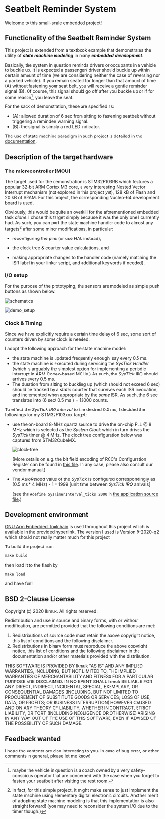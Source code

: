 # Seatbelt Reminder System
Welcome to this small-scale embedded project!

## Functionality of the Seatbelt Reminder System

This project is extended from a textbook example that demonstrates the utility of ***state machine modeling*** in many ***embedded development***.  

Basically, the system in question reminds drivers or occupants in a vehicle to buckle up. It is expected a passenger/ driver should buckle up within certain amount of time (we are considering neither the case of reversing nor a parked vehicle).  If you remain seated for longer than that amount of time (A) without fastening your seat belt, you will receive a gentle reminder signal (B). Of course, this signal should go off after you buckle up or if for some reason[^1], you leave the seat.

For the sack of demonstration, these are specified as:

* (A): allowed duration of 6 sec from sitting to fastening seatbelt without triggering a reminder/ warning signal.
* (B): the signal is simply a red LED indicator.

The use of state machine paradigm in such project is detailed in the [documentation](doc/doc.pdf).

[^1]: maybe the vehicle in question is a coach owned by a very safety-conscious operator that are concerned with the case when you forget to fasten your seatbelt after visiting the rest room.

## Description of the target hardware

### The microcontroller (MCU)

The target used for the demonstration is STM32F103RB which features a popular 32-bit ARM Cortex M3 core, a very interesting Nested Vector Interrupt mechanism (not explored in this project *yet*), 128 kB of Flash and 20 kB of SRAM. For this project, the corresponding Nucleo-64 development board is used.

Obviously, this would be quite an overkill for the aforementioned embedded task *alone*. I chose this target simply because it was the only one I currently had. As such, you can port the state machine handler code to almost any targets[^2] after some minor modifications, in particular:

* reconfiguring the pins (or use HAL instead),

* the clock tree & counter value calculations, and

* making appropriate changes to the handler code (namely matching the ISR label in your linker script, and additional keywords if needed).

  

  [^2]: In fact, for this simple project,  it might make sense to just implement the state machine using elementary digital electronic circuits. Another merit of adopting state machine  modeling is that this implementation is also straight forward! (you may need to reconsider the system I/O due to the timer though.)

### I/O setup

For the purpose of the prototyping, the sensors are modeled as simple push buttons as shown below.

![schematics](doc/schematics.png)

![demo_setup](demo_setup.png)

### Clock & Timing 

<span id="timing"> Since we have explicitly require a certain time delay of 6 sec,</span> some sort of counters driven by some clock is needed.

I adopt the following approach for the state machine model: 

* the state machine is updated frequently enough, say every 0.5 ms.
* the state machine is executed during servicing the *SysTick Handler* (which is arguably the simplest option for implementing a periodic interrupt in ARM Cortex-based MCUs.)
  As such, the *SysTick* IRQ should arrives every 0.5 ms.
* The duration from sitting to buckling up (which should not exceed 6 sec) should be tracked by a *static* counter that survives each ISR invocation, and incremented when appropriate by the *same* ISR. 
  As such, the 6 sec translates into (6 sec/ 0.5 ms ) = 12000 counts.

To effect the *SysTick IRQ  interval* to the desired 0.5 ms, I decided the followings for my STM32F103xxx target:

* use the on-board 8-MHz quartz source to drive the on-chip PLL @ 8 MHz which is selected as the *System Clock*  which in turn drives the *SysTick* timer @ 4 MHz. 
  The clock tree configuration below was captured from STM32CubeMX.
  
  ![clock-tree](doc/clock-tree.png)

  

  (More details on e.g. the bit field encoding of RCC's Configuration Register can be found in [this file](startup-Clock-setup-info.txt). In any case, please also consult our vendor manual.)

* The *AutoReload* value of the *SysTick* is configured correspondingly as
  (0.5 ms * 4 MHz) - 1 = 1999 [unit time between *SysTick IRQ* arrivals]

  (see the `#define SysTimerInterval_ticks 2000` in [the application source file](app.c).)

## Development environment

[GNU Arm Embedded Toolchain](https://developer.arm.com/tools-and-software/open-source-software/developer-tools/gnu-toolchain/gnu-rm/downloads) is used throughout this project which is available in the provided hyperlink. The version I used is Version 9-2020-q2 which should not really matter much for this project.

To build the project run:

```makefile
make build
```

then load it to the flash by

```makefile
make load
```

and have fun!

## BSD 2-Clause License

Copyright (c) 2020 lkmuk. All rights reserved.      

Redistribution and use in source and binary forms, with or without modification, are permitted provided that the following conditions are met:

1. Redistributions of source code must retain the above copyright notice, this list of conditions and the following disclaimer.        
2. Redistributions in binary form must reproduce the above copyright notice, this list of conditions and the following disclaimer in the documentation and/or other materials provided with the distribution.        

THIS SOFTWARE IS PROVIDED BY  lkmuk "AS IS" AND ANY IMPLIED WARRANTIES, INCLUDING, BUT NOT LIMITED TO, THE IMPLIED WARRANTIES OF MERCHANTABILITY AND FITNESS FOR A PARTICULAR PURPOSE ARE DISCLAIMED. IN NO EVENT SHALL lkmuk BE LIABLE FOR ANY DIRECT, INDIRECT, INCIDENTAL, SPECIAL, EXEMPLARY, OR CONSEQUENTIAL DAMAGES (INCLUDING, BUT NOT LIMITED TO, PROCUREMENT OF SUBSTITUTE GOODS OR SERVICES; LOSS OF USE, DATA, OR PROFITS; OR BUSINESS INTERRUPTION) HOWEVER CAUSED AND ON ANY THEORY OF LIABILITY, WHETHER IN CONTRACT, STRICT LIABILITY, OR TORT (INCLUDING NEGLIGENCE OR OTHERWISE) ARISING IN ANY WAY OUT OF THE USE OF THIS SOFTWARE, EVEN IF ADVISED OF THE POSSIBILITY OF SUCH DAMAGE.      

## Feedback wanted

I hope the contents are also interesting to you. In case of bug error, or other comments in general, please let me know!